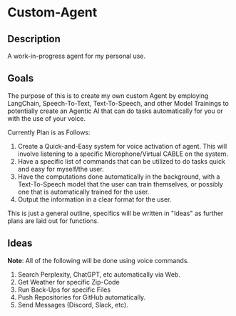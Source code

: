# Custom-Agent
## Description
A work-in-progress agent for my personal use.
## Goals
The purpose of this is to create my own custom Agent by employing LangChain, Speech-To-Text, Text-To-Speech, and other Model Trainings to potentially create an Agentic AI that can do tasks automatically for you or with the use of your voice.

Currently Plan is as Follows:
1. Create a Quick-and-Easy system for voice activation of agent. This will involve listening to a specific Microphone/Virtual CABLE on the system.
2. Have a specific list of commands that can be utilized to do tasks quick and easy for myself/the user.
3. Have the computations done automatically in the background, with a Text-To-Speech model that the user can train themselves, or possibly one that is automatically trained for the user.
4. Output the information in a clear format for the user.

This is just a general outline, specifics will be written in "Ideas" as further plans are laid out for functions.

## Ideas
**Note**: All of the following will be done using voice commands.
1. Search Perplexity, ChatGPT, etc automatically via Web.
2. Get Weather for specific Zip-Code
3. Run Back-Ups for specific Files
4. Push Repositories for GitHub automatically.
5. Send Messages (Discord, Slack, etc).
